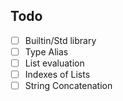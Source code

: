 ## Todo
- [ ] Builtin/Std library
- [ ] Type Alias
- [ ] List evaluation
- [ ] Indexes of Lists
- [ ] String Concatenation
